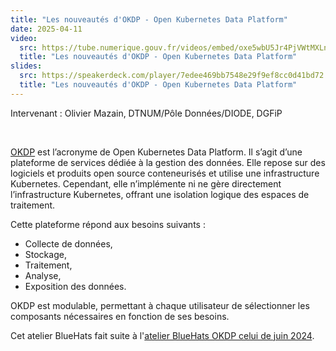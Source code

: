 ```yaml
---
title: "Les nouveautés d'OKDP - Open Kubernetes Data Platform"
date: 2025-04-11
video:
  src: https://tube.numerique.gouv.fr/videos/embed/oxe5wbU5Jr4PjVWtMXLnBU
  title: "Les nouveautés d'OKDP - Open Kubernetes Data Platform"
slides:
  src: https://speakerdeck.com/player/7edee469bb7548e29f9ef8cc0d41bd72
  title: "Les nouveautés d'OKDP - Open Kubernetes Data Platform"
---
```

Intervenant : Olivier Mazain, DTNUM/Pôle Données/DIODE, DGFiP

<br/>

[OKDP](https://okdp.io) est l’acronyme de Open Kubernetes Data
Platform. Il s’agit d’une plateforme de services dédiée à la gestion
des données. Elle repose sur des logiciels et produits open source
conteneurisés et utilise une infrastructure Kubernetes. Cependant,
elle n’implémente ni ne gère directement l’infrastructure Kubernetes,
offrant une isolation logique des espaces de traitement.

Cette plateforme répond aux besoins suivants :

- Collecte de données,
- Stockage,
- Traitement,
- Analyse,
- Exposition des données.

OKDP est modulable, permettant à chaque utilisateur de sélectionner les composants nécessaires en fonction de ses besoins.

Cet atelier BlueHats fait suite à l'[atelier BlueHats OKDP celui de juin 2024](https://code.gouv.fr/fr/bluehats/okdp/).

